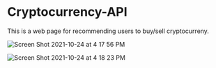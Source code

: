 # Cryptocurrency-API
This is a web page for recommending users to buy/sell cryptocurreny.


![Screen Shot 2021-10-24 at 4 17 56 PM](https://user-images.githubusercontent.com/72769273/138611353-f15e2a3e-3be4-4f7d-a46b-38ab3b1a4099.png)

![Screen Shot 2021-10-24 at 4 18 23 PM](https://user-images.githubusercontent.com/72769273/138611374-eb0a4f93-f69c-4014-953b-b4d5a0a548bc.png)
